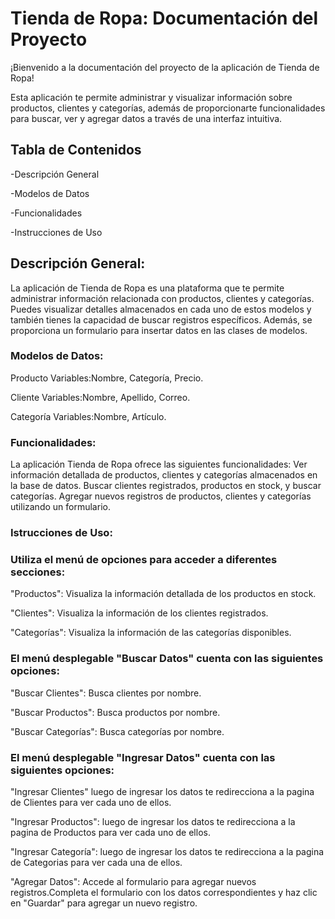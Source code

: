 # Tienda de Ropa: Documentación del Proyecto 

¡Bienvenido a la documentación del proyecto de la aplicación de Tienda de Ropa!

Esta aplicación te permite administrar y visualizar información sobre productos, clientes y categorías, además de proporcionarte funcionalidades para buscar, ver y agregar datos a través de una interfaz intuitiva.

## Tabla de Contenidos

-Descripción General

-Modelos de Datos

-Funcionalidades

-Instrucciones de Uso



## Descripción General:

La aplicación de Tienda de Ropa es una plataforma que te permite administrar información relacionada con productos, clientes y categorías. Puedes visualizar detalles almacenados en cada uno de estos modelos y también tienes la capacidad de buscar registros específicos. Además, se proporciona un formulario para insertar datos en las clases de modelos.

### Modelos de Datos:

Producto
Variables:Nombre, Categoría, Precio.

Cliente
Variables:Nombre, Apellido, Correo.

Categoría
Variables:Nombre, Artículo.

### Funcionalidades:

La aplicación Tienda de Ropa ofrece las siguientes funcionalidades:
Ver información detallada de productos, clientes y categorías almacenados en la base de datos.
Buscar clientes registrados, productos en stock, y buscar categorías.
Agregar nuevos registros de productos, clientes y categorías utilizando un formulario.

### Istrucciones de Uso:

### Utiliza el menú de opciones para acceder a diferentes secciones:

"Productos": Visualiza la información detallada de los productos en stock.

"Clientes": Visualiza la información de los clientes registrados.

"Categorías": Visualiza la información de las categorías disponibles.

### El menú desplegable "Buscar Datos" cuenta con las siguientes opciones:

"Buscar Clientes": Busca clientes por nombre.

"Buscar Productos": Busca productos por nombre.

"Buscar Categorías": Busca categorías por nombre.


### El menú desplegable "Ingresar Datos" cuenta con las siguientes opciones:

"Ingresar Clientes" luego de ingresar los datos te redirecciona a la pagina de Clientes para ver cada uno de ellos.

"Ingresar Productos": luego de ingresar los datos te redirecciona a la pagina de Productos para ver cada uno de ellos.

"Ingresar Categoría": luego de ingresar los datos te redirecciona a la pagina de Categorias para ver cada una de ellos.



"Agregar Datos": Accede al formulario para agregar nuevos registros.Completa el formulario con los datos correspondientes y haz clic en "Guardar" para agregar un nuevo registro.